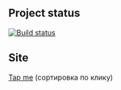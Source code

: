 ## Project status
[![Build status](https://ci.appveyor.com/api/projects/status/cprodj105lmy0evr?svg=true)](https://ci.appveyor.com/project/xenianick/ahj-homework-2-3)

## Site
[Tap me](https://xenianick.github.io/ahj-homework_2.3)
(сортировка по клику)